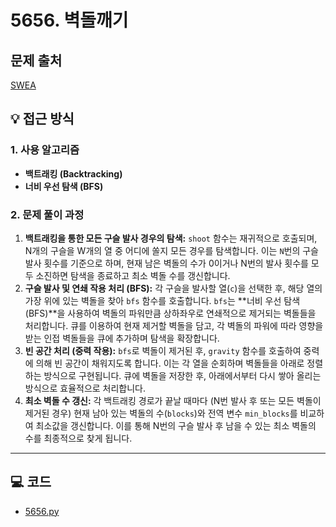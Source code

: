 # 5656. 벽돌깨기

## 문제 출처
[SWEA](https://swexpertacademy.com/main/code/problem/problemDetail.do?contestProbId=AWXRQm6qfL0DFAUo&)

## 💡 접근 방식

### 1. 사용 알고리즘
* **백트래킹 (Backtracking)**
* **너비 우선 탐색 (BFS)**

### 2. 문제 풀이 과정
1.  **백트래킹을 통한 모든 구슬 발사 경우의 탐색:** `shoot` 함수는 재귀적으로 호출되며, N개의 구슬을 W개의 열 중 어디에 쏠지 모든 경우를 탐색합니다. 이는 `N`번의 구슬 발사 횟수를 기준으로 하며, 현재 남은 벽돌의 수가 0이거나 N번의 발사 횟수를 모두 소진하면 탐색을 종료하고 최소 벽돌 수를 갱신합니다.
2.  **구슬 발사 및 연쇄 작용 처리 (BFS):** 각 구슬을 발사할 열(`c`)을 선택한 후, 해당 열의 가장 위에 있는 벽돌을 찾아 `bfs` 함수를 호출합니다. `bfs`는 **너비 우선 탐색(BFS)**을 사용하여 벽돌의 파워만큼 상하좌우로 연쇄적으로 제거되는 벽돌들을 처리합니다. 큐를 이용하여 현재 제거할 벽돌을 담고, 각 벽돌의 파워에 따라 영향을 받는 인접 벽돌들을 큐에 추가하며 탐색을 확장합니다.
3.  **빈 공간 처리 (중력 작용):** `bfs`로 벽돌이 제거된 후, `gravity` 함수를 호출하여 중력에 의해 빈 공간이 채워지도록 합니다. 이는 각 열을 순회하며 벽돌들을 아래로 정렬하는 방식으로 구현됩니다. 큐에 벽돌을 저장한 후, 아래에서부터 다시 쌓아 올리는 방식으로 효율적으로 처리합니다.
4.  **최소 벽돌 수 갱신:** 각 백트래킹 경로가 끝날 때마다 (N번 발사 후 또는 모든 벽돌이 제거된 경우) 현재 남아 있는 벽돌의 수(`blocks`)와 전역 변수 `min_blocks`를 비교하여 최소값을 갱신합니다. 이를 통해 N번의 구슬 발사 후 남을 수 있는 최소 벽돌의 수를 최종적으로 찾게 됩니다.

---

## 💻 코드
* [5656.py](5656.py)